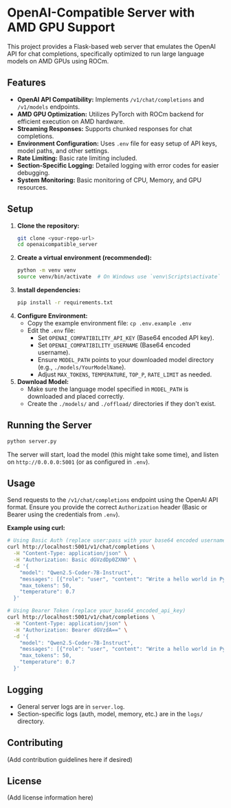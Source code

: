 # OpenAI-Compatible Server with AMD GPU Support

This project provides a Flask-based web server that emulates the OpenAI API for chat completions, specifically optimized to run large language models on AMD GPUs using ROCm.

## Features

*   **OpenAI API Compatibility:** Implements `/v1/chat/completions` and `/v1/models` endpoints.
*   **AMD GPU Optimization:** Utilizes PyTorch with ROCm backend for efficient execution on AMD hardware.
*   **Streaming Responses:** Supports chunked responses for chat completions.
*   **Environment Configuration:** Uses `.env` file for easy setup of API keys, model paths, and other settings.
*   **Rate Limiting:** Basic rate limiting included.
*   **Section-Specific Logging:** Detailed logging with error codes for easier debugging.
*   **System Monitoring:** Basic monitoring of CPU, Memory, and GPU resources.

## Setup

1.  **Clone the repository:**
    ```bash
    git clone <your-repo-url>
    cd openaicompatible_server
    ```
2.  **Create a virtual environment (recommended):**
    ```bash
    python -m venv venv
    source venv/bin/activate  # On Windows use `venv\Scripts\activate`
    ```
3.  **Install dependencies:**
    ```bash
    pip install -r requirements.txt
    ```
4.  **Configure Environment:**
    *   Copy the example environment file: `cp .env.example .env`
    *   Edit the `.env` file:
        *   Set `OPENAI_COMPATIBILITY_API_KEY` (Base64 encoded API key).
        *   Set `OPENAI_COMPATIBILITY_USERNAME` (Base64 encoded username).
        *   Ensure `MODEL_PATH` points to your downloaded model directory (e.g., `./models/YourModelName`).
        *   Adjust `MAX_TOKENS`, `TEMPERATURE`, `TOP_P`, `RATE_LIMIT` as needed.
5.  **Download Model:**
    *   Make sure the language model specified in `MODEL_PATH` is downloaded and placed correctly.
    *   Create the `./models/` and `./offload/` directories if they don't exist.

## Running the Server

```bash
python server.py
```

The server will start, load the model (this might take some time), and listen on `http://0.0.0.0:5001` (or as configured in `.env`).

## Usage

Send requests to the `/v1/chat/completions` endpoint using the OpenAI API format. Ensure you provide the correct `Authorization` header (Basic or Bearer using the credentials from `.env`).

**Example using curl:**

```bash
# Using Basic Auth (replace user:pass with your base64 encoded username:apikey)
curl http://localhost:5001/v1/chat/completions \
  -H "Content-Type: application/json" \
  -H "Authorization: Basic dGVzdDp0ZXN0" \
  -d '{
    "model": "Qwen2.5-Coder-7B-Instruct", 
    "messages": [{"role": "user", "content": "Write a hello world in Python"}],
    "max_tokens": 50,
    "temperature": 0.7
  }'

# Using Bearer Token (replace your_base64_encoded_api_key)
curl http://localhost:5001/v1/chat/completions \
  -H "Content-Type: application/json" \
  -H "Authorization: Bearer dGVzdA==" \
  -d '{
    "model": "Qwen2.5-Coder-7B-Instruct", 
    "messages": [{"role": "user", "content": "Write a hello world in Python"}],
    "max_tokens": 50,
    "temperature": 0.7
  }'
```

## Logging

*   General server logs are in `server.log`.
*   Section-specific logs (auth, model, memory, etc.) are in the `logs/` directory.

## Contributing

(Add contribution guidelines here if desired)

## License

(Add license information here) 
